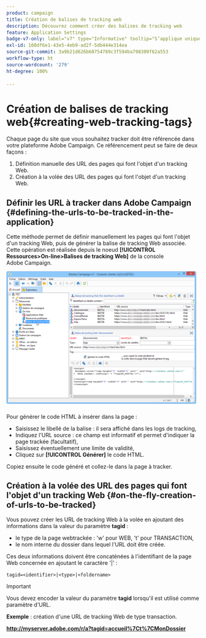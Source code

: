 ```yaml
---
product: campaign
title: Création de balises de tracking web
description: Découvrez comment créer des balises de tracking web
feature: Application Settings
badge-v7-only: label="v7" type="Informative" tooltip="S’applique uniquement à Campaign Classic v7"
exl-id: 160df6e1-43e5-4eb9-ad2f-5db444e314ea
source-git-commit: 3a9b21d626b60754789c3f594ba798309f62a553
workflow-type: ht
source-wordcount: '279'
ht-degree: 100%

---
```


# Création de balises de tracking web{#creating-web-tracking-tags}

Chaque page du site que vous souhaitez tracker doit être référencée dans votre plateforme Adobe Campaign. Ce référencement peut se faire de deux façons :

1. Définition manuelle des URL des pages qui font l&#39;objet d&#39;un tracking Web.
1. Création à la volée des URL des pages qui font l&#39;objet d&#39;un tracking Web.

## Définir les URL à tracker dans Adobe Campaign {#defining-the-urls-to-be-tracked-in-the-application}

Cette méthode permet de définir manuellement les pages qui font l&#39;objet d&#39;un tracking Web, puis de générer la balise de tracking Web associée. Cette opération est réalisée depuis le noeud **[!UICONTROL Ressources>On-line>Balises de tracking Web]** de la console Adobe Campaign.

![](assets/d_ncs_integration_webtracking_screen.png)

Pour générer le code HTML à insérer dans la page :

* Saisissez le libellé de la balise : il sera affiché dans les logs de tracking,
* Indiquez l&#39;URL source : ce champ est informatif et permet d&#39;indiquer la page trackée (facultatif),
* Saisissez éventuellement une limite de validité,
* Cliquez sur **[!UICONTROL Générer]** le code HTML.

Copiez ensuite le code généré et collez-le dans la page à tracker.

## Création à la volée des URL des pages qui font l&#39;objet d&#39;un tracking Web {#on-the-fly-creation-of-urls-to-be-tracked}

Vous pouvez créer les URL de tracking Web à la volée en ajoutant des informations dans la valeur du paramètre **tagid** :

* le type de la page webtrackée : &#39;w&#39; pour WEB, &#39;t&#39; pour TRANSACTION,
* le nom interne du dossier dans lequel l&#39;URL doit être créée.

Ces deux informations doivent être concaténées à l&#39;identifiant de la page Web concernée en ajoutant le caractère &#39;|&#39; :

```
tagid=<identifier>|<type>|<foldername>
```

>[!IMPORTANT]
>
>Vous devez encoder la valeur du paramètre **tagid** lorsqu&#39;il est utilisé comme paramètre d&#39;URL.

**Exemple** : création d&#39;une URL de tracking Web de type transaction.

**http://myserver.adobe.com/r/a?tagid=accueil%7Ct%7CMonDossier**
